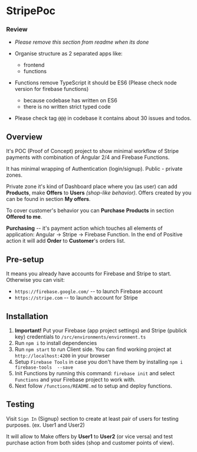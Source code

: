 # StripePoc

### Review
- _Please remove this section from readme when its done_

- Organise structure as 2 separated apps like:
  - frontend
  - functions
- Functions remove TypeScript it should be ES6 (Please check node version for firebase functions)
  - because codebase has written on ES6
  - there is no written strict typed code
- Please check tag `@@@` in codebase it contains about 30 issues and todos.

## Overview

It's POC (Proof of Concept) project to show minimal workflow of Stripe payments with combination of Angular 2/4 and Firebase Functions.

It has minimal wrapping of Authentication (login/signup). Public - private zones.

Private zone it's kind of Dashboard place where you (as user) can add **Products**, make **Offers** to **Users** *(shop-like behavior)*. Offers created by you can be found in section **My offers**.

To cover customer's behavior you can **Purchase** **Products** in section **Offered to me**.

**Purchasing** -- it's payment action which touches all elements of application: Angular -> Stripe -> Firebase Function. In the end of Positive action it will add **Order** to **Customer**'s orders list.

## Pre-setup

It means you already have accounts for Firebase and Stripe to start. 
Otherwise you can visit:
- `https://firebase.google.com/` -- to launch Firebase account
- `https://stripe.com` -- to launch account for Stripe

## Installation

1. **Important!** Put your Firebase (app project settings) and Stripe (publick key) credentials to `/src/environments/environment.ts`
2. Run `npm i` to install dependencies
3. Run `npm start` to run Client side. You can find working project at `http://localhost:4200` in your browser
4. Setup `Firebase Tools` in case you don't have them by installing `npm i firebase-tools  --save`
5. Init Functions by running this command: `firebase init` and select `Functions` and your Firebase project to work with.
6. Next follow `/functions/README.md` to setup and deploy functions.

## Testing

Visit `Sign In` (Signup) section to create at least pair of users for testing purposes. (ex. User1 and User2)

It will allow to Make offers by **User1** to **User2** (or vice versa) and test purchase action from both sides (shop and customer points of view).


